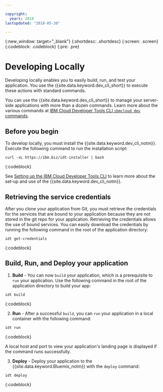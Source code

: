 ```yaml
---

copyright:
  years: 2018
lastupdated: "2018-05-30"

---
```

{:new_window: target="_blank"}
{:shortdesc: .shortdesc}
{:screen: .screen}
{:codeblock: .codeblock}
{:pre: .pre}

# Developing Locally

Developing locally enables you to easily build, run, and test your application. You use the {{site.data.keyword.dev_cli_short}} to execute these actions with standard commands. 

You can use the {{site.data.keyword.dev_cli_short}} to manage your server-side applications with more than a dozen commands. Learn more about the various commands at [IBM Cloud Developer Tools CLI `ibmcloud dev` commands](/docs/cli/idt/commands.html).

## Before you begin

To develop locally, you must install the {{site.data.keyword.dev_cli_notm}}. Execute the following command to run the installation script:
```
curl -sL https://ibm.biz/idt-installer | bash
```
{:codeblock}

See [Setting up the IBM Cloud Developer Tools CLI](/docs/cli/idt/setting_up_idt.html) to learn more about the set-up and use of the {{site.data.keyword.dev_cli_notm}}.

## Retrieving the service credentials

After you clone your application from Git, you must retrieve the credentials for the services that are bound to your application because they are not stored in the git repo for your application. Retrieving the credentials allows the use of bound services. You can easily download the credentials by running the following command in the root of the application directory:
```
idt get-credentials
```
{:codeblock}

## Build, Run, and Deploy your application

1. **Build** - You can now `build` your application, which is a prerequisite to `run` your application.
  Use the following command in the root of the application directory to build your app:
  ```
  idt build
  ```
  {:codeblock}

2. **Run** - After a successful `build`, you can `run` your application in a local container with the following command:
  ```
  idt run
  ```
  {:codeblock}

  A local host and port to view your application's landing page is displayed if the command runs successfully.

3. **Deploy** - Deploy your application to the {{site.data.keyword.Bluemix_notm}} with the `deploy` command:
  ```
  idt deploy
  ```
  {:codeblock}
